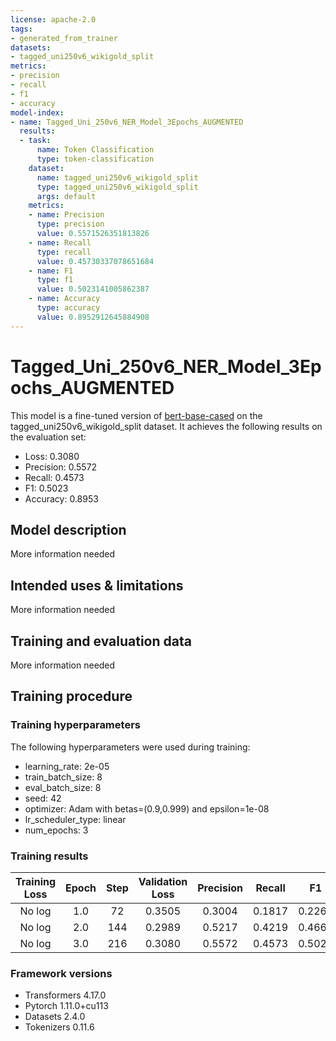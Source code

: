```yaml
---
license: apache-2.0
tags:
- generated_from_trainer
datasets:
- tagged_uni250v6_wikigold_split
metrics:
- precision
- recall
- f1
- accuracy
model-index:
- name: Tagged_Uni_250v6_NER_Model_3Epochs_AUGMENTED
  results:
  - task:
      name: Token Classification
      type: token-classification
    dataset:
      name: tagged_uni250v6_wikigold_split
      type: tagged_uni250v6_wikigold_split
      args: default
    metrics:
    - name: Precision
      type: precision
      value: 0.5571526351813826
    - name: Recall
      type: recall
      value: 0.45730337078651684
    - name: F1
      type: f1
      value: 0.5023141005862387
    - name: Accuracy
      type: accuracy
      value: 0.8952912645884908
---
```


<!-- This model card has been generated automatically according to the information the Trainer had access to. You
should probably proofread and complete it, then remove this comment. -->

# Tagged_Uni_250v6_NER_Model_3Epochs_AUGMENTED

This model is a fine-tuned version of [bert-base-cased](https://huggingface.co/bert-base-cased) on the tagged_uni250v6_wikigold_split dataset.
It achieves the following results on the evaluation set:
- Loss: 0.3080
- Precision: 0.5572
- Recall: 0.4573
- F1: 0.5023
- Accuracy: 0.8953

## Model description

More information needed

## Intended uses & limitations

More information needed

## Training and evaluation data

More information needed

## Training procedure

### Training hyperparameters

The following hyperparameters were used during training:
- learning_rate: 2e-05
- train_batch_size: 8
- eval_batch_size: 8
- seed: 42
- optimizer: Adam with betas=(0.9,0.999) and epsilon=1e-08
- lr_scheduler_type: linear
- num_epochs: 3

### Training results

| Training Loss | Epoch | Step | Validation Loss | Precision | Recall | F1     | Accuracy |
|:-------------:|:-----:|:----:|:---------------:|:---------:|:------:|:------:|:--------:|
| No log        | 1.0   | 72   | 0.3505          | 0.3004    | 0.1817 | 0.2265 | 0.8649   |
| No log        | 2.0   | 144  | 0.2989          | 0.5217    | 0.4219 | 0.4665 | 0.8931   |
| No log        | 3.0   | 216  | 0.3080          | 0.5572    | 0.4573 | 0.5023 | 0.8953   |


### Framework versions

- Transformers 4.17.0
- Pytorch 1.11.0+cu113
- Datasets 2.4.0
- Tokenizers 0.11.6
